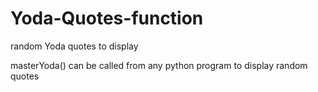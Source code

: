 # Yoda-Quotes-function
random Yoda quotes to display

masterYoda() can be called from any python program to display random quotes
